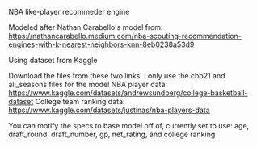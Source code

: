 NBA like-player recommeder engine

Modeled after Nathan Carabello's model from: https://nathancarabello.medium.com/nba-scouting-recommendation-engines-with-k-nearest-neighbors-knn-8eb0238a53d9

Using dataset from Kaggle

Download the files from these two links. I only use the cbb21 and all_seasons files for the model
NBA player data: https://www.kaggle.com/datasets/andrewsundberg/college-basketball-dataset
College team ranking data: https://www.kaggle.com/datasets/justinas/nba-players-data

You can motify the specs to base model off of, currently set to use: age,	draft_round,	draft_number,	gp,	net_rating, and college ranking



